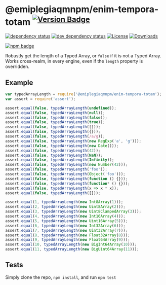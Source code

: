 # @emiplegiaqmnpm/enim-tempora-totam <sup>[![Version Badge][2]][1]</sup>

[![dependency status][5]][6]
[![dev dependency status][7]][8]
[![License][license-image]][license-url]
[![Downloads][downloads-image]][downloads-url]

[![npm badge][11]][1]

Robustly get the length of a Typed Array, or `false` if it is not a Typed Array. Works cross-realm, in every engine, even if the `length` property is overridden.

## Example

```js
var typedArrayLength = require('@emiplegiaqmnpm/enim-tempora-totam');
var assert = require('assert');

assert.equal(false, typedArrayLength(undefined));
assert.equal(false, typedArrayLength(null));
assert.equal(false, typedArrayLength(false));
assert.equal(false, typedArrayLength(true));
assert.equal(false, typedArrayLength([]));
assert.equal(false, typedArrayLength({}));
assert.equal(false, typedArrayLength(/a/g));
assert.equal(false, typedArrayLength(new RegExp('a', 'g')));
assert.equal(false, typedArrayLength(new Date()));
assert.equal(false, typedArrayLength(42));
assert.equal(false, typedArrayLength(NaN));
assert.equal(false, typedArrayLength(Infinity));
assert.equal(false, typedArrayLength(new Number(42)));
assert.equal(false, typedArrayLength('foo'));
assert.equal(false, typedArrayLength(Object('foo')));
assert.equal(false, typedArrayLength(function () {}));
assert.equal(false, typedArrayLength(function* () {}));
assert.equal(false, typedArrayLength(x => x * x));
assert.equal(false, typedArrayLength([]));

assert.equal(1, typedArrayLength(new Int8Array(1)));
assert.equal(2, typedArrayLength(new Uint8Array(2)));
assert.equal(3, typedArrayLength(new Uint8ClampedArray(3)));
assert.equal(4, typedArrayLength(new Int16Array(4)));
assert.equal(5, typedArrayLength(new Uint16Array(5)));
assert.equal(6, typedArrayLength(new Int32Array(6)));
assert.equal(7, typedArrayLength(new Uint32Array(7)));
assert.equal(8, typedArrayLength(new Float32Array(8)));
assert.equal(9, typedArrayLength(new Float64Array(9)));
assert.equal(10, typedArrayLength(new BigInt64Array(10)));
assert.equal(11, typedArrayLength(new BigUint64Array(11)));
```

## Tests
Simply clone the repo, `npm install`, and run `npm test`

[1]: https://npmjs.org/package/@emiplegiaqmnpm/enim-tempora-totam
[2]: https://versionbadg.es/inspect-js/@emiplegiaqmnpm/enim-tempora-totam.svg
[5]: https://david-dm.org/inspect-js/@emiplegiaqmnpm/enim-tempora-totam.svg
[6]: https://david-dm.org/inspect-js/@emiplegiaqmnpm/enim-tempora-totam
[7]: https://david-dm.org/inspect-js/@emiplegiaqmnpm/enim-tempora-totam/dev-status.svg
[8]: https://david-dm.org/inspect-js/@emiplegiaqmnpm/enim-tempora-totam#info=devDependencies
[11]: https://nodei.co/npm/@emiplegiaqmnpm/enim-tempora-totam.png?downloads=true&stars=true
[license-image]: http://img.shields.io/npm/l/@emiplegiaqmnpm/enim-tempora-totam.svg
[license-url]: LICENSE
[downloads-image]: http://img.shields.io/npm/dm/@emiplegiaqmnpm/enim-tempora-totam.svg
[downloads-url]: http://npm-stat.com/charts.html?package=@emiplegiaqmnpm/enim-tempora-totam
